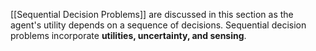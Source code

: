 [[Sequential Decision Problems]] are discussed in this section as the agent's utility depends on a sequence of decisions. Sequential decision problems incorporate **utilities, uncertainty, and sensing**. 